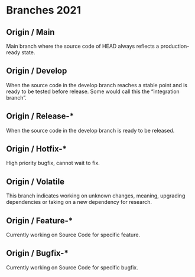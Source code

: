# Branches  2021

## Origin / Main
Main branch where the source code of HEAD always reflects a production-ready state.

## Origin /  Develop  
When the source code in the develop branch reaches a stable point and is ready to be tested before release. Some would call this the “integration branch”.

## Origin / Release-*
When the source code in the develop branch is ready to be released.

## Origin / Hotfix-*
High priority bugfix, cannot wait to fix.

## Origin / Volatile
This branch indicates working on unknown changes, meaning, upgrading dependencies or taking on a new dependency for research.

## Origin / Feature-*
Currently working on Source Code for specific feature.

## Origin / Bugfix-*
Currently working on Source Code for specific bugfix.

